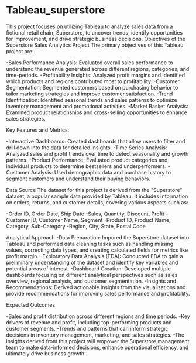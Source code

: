 # Tableau_superstore
This project focuses on utilizing Tableau to analyze sales data from a fictional retail chain, Superstore, to uncover trends, identify opportunities for improvement, and drive strategic business decisions.
Objectives of the Superstore Sales Analytics Project
The primary objectives of this Tableau project are:

-Sales Performance Analysis: Evaluated overall sales performance to understand the revenue generated across different regions, categories, and time-periods.
-Profitability Insights: Analyzed profit margins and identified which products and regions contributed most to profitability.
-Customer Segmentation: Segmented customers based on purchasing behavior to tailor marketing strategies and improve customer satisfaction.
-Trend Identification: Identified seasonal trends and sales patterns to optimize inventory management and promotional activities.
-Market Basket Analysis: Examined product relationships and cross-selling opportunities to enhance sales strategies.

Key Features and Metrics:

-Interactive Dashboards: Created dashboards that allow users to filter and drill down into the data for detailed insights.
-Time Series Analysis: Analyzed sales and profit trends over time to detect seasonality and growth patterns.
-Product Performance: Evaluated product categories and individual products to determine bestsellers and underperformers.
-Customer Analysis: Used demographic data and purchase history to segment customers and understand their buying behaviors.

Data Source
The dataset for this project is derived from the "Superstore" dataset, a popular sample data provided by Tableau. It includes information on orders, returns, and customer details, covering various aspects such as:

-Order ID, Order Date, Ship Date
-Sales, Quantity, Discount, Profit
-Customer ID, Customer Name, Segment
-Product ID, Product Name, Category, Sub-Category
-Region, City, State, Postal Code

Analytical Approach
-Data Preparation: Impored the Superstore dataset into Tableau and performed data cleaning tasks such as handling missing values, correcting data types, and creating calculated fields for metrics like profit margin.
-Exploratory Data Analysis (EDA): Conducted EDA to gain a preliminary understanding of the dataset and identify key variables and potential areas of interest.
-Dashboard Creation: Developed multiple dashboards focusing on different analytical perspectives such as sales overview, regional analysis, and customer segmentation.
-Insights and Recommendations: Derived actionable insights from the visualizations and provide recommendations for improving sales performance and profitability.

Expected Outcomes

-Sales and profit distribution across different regions and time periods.
-Key drivers of revenue and profit, including top-performing products and customer segments.
-Trends and patterns that can inform strategic decisions in inventory management, marketing, and sales strategies.
-The insights derived from this project will empower the Superstore management team to make data-informed decisions, enhance operational efficiency, and ultimately drive 
 business growth.

